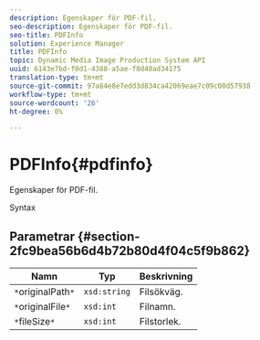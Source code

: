 ```yaml
---
description: Egenskaper för PDF-fil.
seo-description: Egenskaper för PDF-fil.
seo-title: PDFInfo
solution: Experience Manager
title: PDFInfo
topic: Dynamic Media Image Production System API
uuid: 6143e7bd-f0d1-4388-a5ae-f8d40ad34175
translation-type: tm+mt
source-git-commit: 97a84e8e7edd3d834ca42069eae7c09c00d57938
workflow-type: tm+mt
source-wordcount: '26'
ht-degree: 0%

---
```



# PDFInfo{#pdfinfo}

Egenskaper för PDF-fil.

Syntax

## Parametrar {#section-2fc9bea56b6d4b72b80d4f04c5f9b862}

| Namn | Typ | Beskrivning |
|---|---|---|
| `*`originalPath`*` | `xsd:string` | Filsökväg. |
| `*`originalFile`*` | `xsd:int` | Filnamn. |
| `*`fileSize`*` | `xsd:int` | Filstorlek. |

